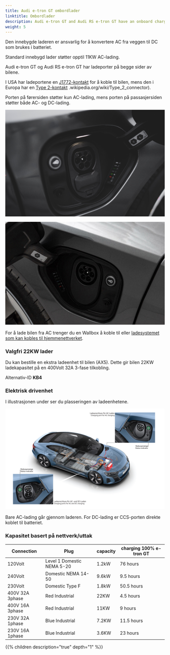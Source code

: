 ```yaml
---
title: Audi e-tron GT ombordlader
linktitle: Ombordlader
description: Audi e-tron GT and Audi RS e-tron GT have an onboard charger for level 1 and level 2 charging.
weight: 5
---
```


Den innebygde laderen er ansvarlig for å konvertere AC fra veggen til DC som brukes i batteriet.

Standard innebygd lader støtter opptil 11KW AC-lading.

Audi e-tron GT og Audi RS e-tron GT har ladeporter på begge sider av bilene.

I USA har ladeportene en [J1772-kontakt](https://en.wikipedia.org/wiki/SAE_J1772) for å koble til bilen, mens den i Europa har en [Type 2-kontakt](https://no) .wikipedia.org/wiki/Type_2_connector).

Porten på førersiden støtter kun AC-lading, mens porten på passasjersiden støtter både AC- og DC-lading.

![Passasjerladeport](chargeport_right.jpg "Passasjersideladeport med Type 2 CCS-port som støtter AC- og DC-lading")

![Ladeport for sjåfør](chargeport_left2.jpg "Ladeport for sjåfør med bare Type 2-port for AC-lading")

For å lade bilen fra AC trenger du en Wallbox å koble til eller [ladesystemet som kan kobles til hjemmenettverket](../chargesystem).

### Valgfri 22KW lader

Du kan bestille en ekstra ladeenhet til bilen (AX5). Dette gir bilen 22KW ladekapasitet på en 400Volt 32A 3-fase tilkobling.

Alternativ-ID **KB4**

### Elektrisk drivenhet

I illustrasjonen under ser du plasseringen av ladeenhetene.

![Elektrisk drivenhet](electricdrivetrain.jpg "Elektrisk drivverk med laderens plassering")

 Bare AC-lading går gjennom laderen. For DC-lading er CCS-porten direkte koblet til batteriet.

### Kapasitet basert på nettverk/uttak

| Connection | Plug  | capacity | charging 100%  e-tron GT |
| ------| ------| ---- |------- |
| 120Volt | Level 1 Domestic NEMA 5-20 | 1.2kW |  76 hours |
| 240Volt | Domestic NEMA 14-50 | 9.6kW |  9.5 hours |
| 230Volt | Domestic Type F | 1.8kW |  50.5 hours |
| 400V 32A 3phase | Red Industrial |  22KW | 4.5 hours |
| 400V 16A 3phase | Red Industrial |  11KW | 9 hours |
| 230V 32A 1phase | Blue Industrial |  7.2KW | 11.5 hours |
| 230V 16A 1phase | Blue Industrial |  3.6KW | 23 hours |


{{% children description="true" depth="1" %}}
